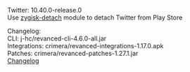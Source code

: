 Twitter: 10.40.0-release.0  
Use [zygisk-detach](https://github.com/j-hc/zygisk-detach) module to detach Twitter from Play Store  

Changelog:  
CLI: j-hc/revanced-cli-4.6.0-all.jar  
Integrations: crimera/revanced-integrations-1.17.0.apk  
Patches: crimera/revanced-patches-1.27.1.jar  
[Changelog](https://github.com/crimera/piko/releases/tag/v1.27.1)  
